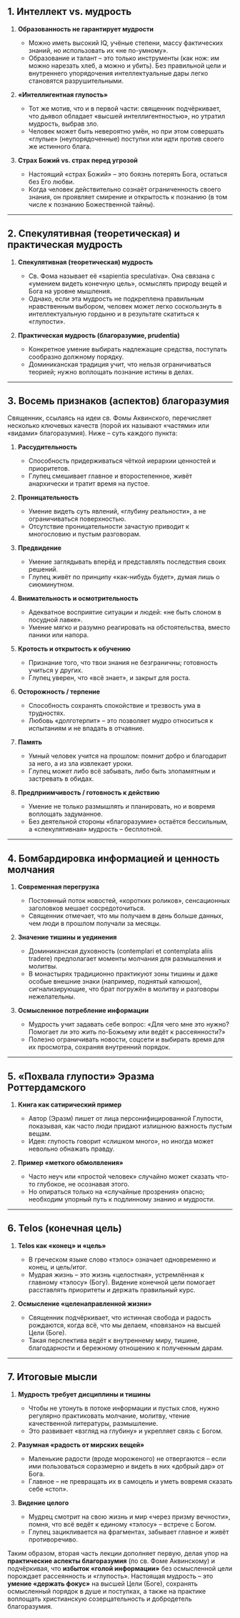 ## 1. Интеллект vs. мудрость

1. **Образованность не гарантирует мудрости**  
   - Можно иметь высокий IQ, учёные степени, массу фактических знаний, но использовать их «не по-умному».  
   - Образование и талант – это только инструменты (как нож: им можно нарезать хлеб, а можно и убить). Без правильной цели и внутреннего упорядочения интеллектуальные дары легко становятся разрушительными.

2. **«Интеллигентная глупость»**  
   - Тот же мотив, что и в первой части: священник подчёркивает, что дьявол обладает «высшей интеллигентностью», но утратил мудрость, выбрав зло.  
   - Человек может быть невероятно умён, но при этом совершать «глупые» (неупорядоченные) поступки или идти против своего же истинного блага.

3. **Страх Божий vs. страх перед угрозой**  
   - Настоящий «страх Божий» – это боязнь потерять Бога, остаться без Его любви.  
   - Когда человек действительно сознаёт ограниченность своего знания, он проявляет смирение и открытость к познанию (в том числе к познанию Божественной тайны).

---

## 2. Спекулятивная (теоретическая) и практическая мудрость

1. **Спекулятивная (теоретическая) мудрость**  
   - Св. Фома называет её «sapientia speculativa». Она связана с «умением видеть конечную цель», осмыслять природу вещей и Бога на уровне мышления.  
   - Однако, если эта мудрость не подкреплена правильным нравственным выбором, человек может легко соскользнуть в интеллектуальную гордыню и в результате скатиться к «глупости».

2. **Практическая мудрость (благоразумие, prudentia)**  
   - Конкретное умение выбирать надлежащие средства, поступать сообразно должному порядку.  
   - Доминиканская традиция учит, что нельзя ограничиваться теорией; нужно воплощать познание истины в делах.

---

## 3. Восемь признаков (аспектов) благоразумия

Священник, ссылаясь на идеи св. Фомы Аквинского, перечисляет несколько ключевых качеств (порой их называют «частями» или «видами» благоразумия). Ниже – суть каждого пункта:

1. **Рассудительность**  
   - Способность придерживаться чёткой иерархии ценностей и приоритетов.  
   - Глупец смешивает главное и второстепенное, живёт анархически и тратит время на пустое.

2. **Проницательность**  
   - Умение видеть суть явлений, «глубину реальности», а не ограничиваться поверхностью.  
   - Отсутствие проницательности зачастую приводит к многословию и пустым разговорам.

3. **Предвидение**  
   - Умение заглядывать вперёд и представлять последствия своих решений.  
   - Глупец живёт по принципу «как-нибудь будет», думая лишь о сиюминутном.

4. **Внимательность и осмотрительность**  
   - Адекватное восприятие ситуации и людей: «не быть слоном в посудной лавке».  
   - Умение мягко и разумно реагировать на обстоятельства, вместо паники или напора.

5. **Кротость и открытость к обучению**  
   - Признание того, что твои знания не безграничны; готовность учиться у других.  
   - Глупец уверен, что «всё знает», и закрыт для роста.

6. **Осторожность / терпение**  
   - Способность сохранять спокойствие и трезвость ума в трудностях.  
   - Любовь «долготерпит» – это позволяет мудро относиться к испытаниям и не впадать в отчаяние.

7. **Память**  
   - Умный человек учится на прошлом: помнит добро и благодарит за него, а из зла извлекает уроки.  
   - Глупец может либо всё забывать, либо быть злопамятным и застревать в обидах.

8. **Предприимчивость / готовность к действию**  
   - Умение не только размышлять и планировать, но и вовремя воплощать задуманное.  
   - Без деятельной стороны «благоразумие» остаётся бессильным, а «спекулятивная» мудрость – бесплотной.

---

## 4. Бомбардировка информацией и ценность молчания

1. **Современная перегрузка**  
   - Постоянный поток новостей, «коротких роликов», сенсационных заголовков мешает сосредоточиться.  
   - Священник отмечает, что мы получаем в день больше данных, чем люди в прошлом получали за месяцы.

2. **Значение тишины и уединения**  
   - Доминиканская духовность (contemplari et contemplata aliis tradere) предполагает моменты молчания для размышления и молитвы.  
   - В монастырях традиционно практикуют зоны тишины и даже особые внешние знаки (например, поднятый капюшон), сигнализирующие, что брат погружён в молитву и разговоры нежелательны.

3. **Осмысленное потребление информации**  
   - Мудрость учит задавать себе вопрос: «Для чего мне это нужно? Помогает ли это жить по-Божьему или ведёт к рассеянности?»  
   - Полезно ограничивать новости, соцсети и выбирать время для их просмотра, сохраняя внутренний порядок.

---

## 5. «Похвала глупости» Эразма Роттердамского

1. **Книга как сатирический пример**  
   - Автор (Эразм) пишет от лица персонифицированной Глупости, показывая, как часто люди придают излишнюю важность пустым вещам.  
   - Идея: глупость говорит «слишком много», но иногда может невольно обнажать правду.

2. **Пример «меткого обмолвления»**  
   - Часто неуч или «простой человек» случайно может сказать что-то глубокое, не осознавая этого.  
   - Но опираться только на «случайные прозрения» опасно; необходим упорный путь к подлинному знанию и мудрости.

---

## 6. Telos (конечная цель)

1. **Telos как «конец» и «цель»**  
   - В греческом языке слово «тэлос» означает одновременно и конец, и цель/итог.  
   - Мудрая жизнь – это жизнь «целостная», устремлённая к главному «тэлосу» (Богу). Видение конечной цели помогает расставлять приоритеты и держать правильный курс.

2. **Осмысление «целенаправленной жизни»**  
   - Священник подчёркивает, что истинная свобода и радость рождаются, когда всё, что мы делаем, «повязано» на высшей Цели (Боге).  
   - Такая перспектива ведёт к внутреннему миру, тишине, благодарности и бережному отношению к полученным дарам.

---

## 7. Итоговые мысли

1. **Мудрость требует дисциплины и тишины**  
   - Чтобы не утонуть в потоке информации и пустых слов, нужно регулярно практиковать молчание, молитву, чтение качественной литературы, размышление.  
   - Это развивает «взгляд на глубину» и укрепляет связь с Богом.

2. **Разумная «радость от мирских вещей»**  
   - Маленькие радости (вроде мороженого) не отвергаются – если ими пользоваться соразмерно и видеть в них «добрый дар» от Бога.  
   - Главное – не превращать их в самоцель и уметь вовремя сказать себе «стоп».

3. **Видение целого**  
   - Мудрец смотрит на свою жизнь и мир «через призму вечности», помня, что всё ведёт к единому «тэлосу» – встрече с Богом.  
   - Глупец зацикливается на фрагментах, забывает главное и живёт противоречиво.

Таким образом, вторая часть лекции дополняет первую, делая упор на **практические аспекты благоразумия** (по св. Фоме Аквинскому) и подчёркивая, что **избыток «голой информации»** без осмысленной цели порождает рассеянность и «глупость». Настоящая мудрость – это **умение «держать фокус»** на высшей Цели (Боге), сохранять осмысленный порядок в душе и поступках, а также на практике воплощать христианскую созерцательность и добродетель благоразумия.

